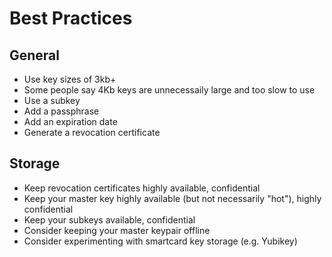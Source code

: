 # Best Practices


## General
- Use key sizes of 3kb+
- Some people say 4Kb keys are unnecessaily large and too slow to use
- Use a subkey
- Add a passphrase
- Add an expiration date
- Generate a revocation certificate

## Storage
- Keep revocation certificates highly available, confidential
- Keep your master key highly available (but not necessarily "hot"), highly confidential
- Keep your subkeys available, confidential
- Consider keeping your master keypair offline
- Consider experimenting with smartcard key storage (e.g. Yubikey)